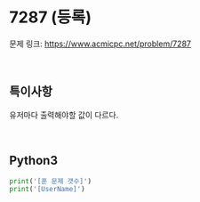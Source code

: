 # 7287 (등록)

문제 링크: <https://www.acmicpc.net/problem/7287>

<br>

## 특이사항

유저마다 출력해야할 값이 다르다.  

<br>

## Python3

```python
print('[푼 문제 갯수]')
print('[UserName]')
```
